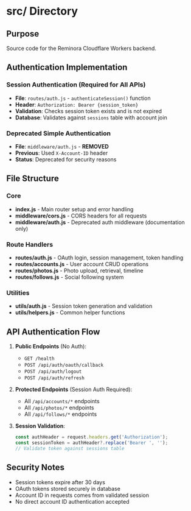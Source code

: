 # src/ Directory

## Purpose
Source code for the Reminora Cloudflare Workers backend.

## Authentication Implementation

### Session Authentication (Required for All APIs)
- **File**: `routes/auth.js` - `authenticateSession()` function
- **Header**: `Authorization: Bearer {session_token}`
- **Validation**: Checks session token exists and is not expired
- **Database**: Validates against `sessions` table with account join

### Deprecated Simple Authentication
- **File**: `middleware/auth.js` - **REMOVED**
- **Previous**: Used `X-Account-ID` header 
- **Status**: Deprecated for security reasons

## File Structure

### Core
- **index.js** - Main router setup and error handling
- **middleware/cors.js** - CORS headers for all requests
- **middleware/auth.js** - Deprecated auth middleware (documentation only)

### Route Handlers
- **routes/auth.js** - OAuth login, session management, token handling
- **routes/accounts.js** - User account CRUD operations
- **routes/photos.js** - Photo upload, retrieval, timeline
- **routes/follows.js** - Social following system

### Utilities
- **utils/auth.js** - Session token generation and validation
- **utils/helpers.js** - Common helper functions

## API Authentication Flow

1. **Public Endpoints** (No Auth):
   - `GET /health`
   - `POST /api/auth/oauth/callback`
   - `POST /api/auth/logout`
   - `POST /api/auth/refresh`

2. **Protected Endpoints** (Session Auth Required):
   - All `/api/accounts/*` endpoints
   - All `/api/photos/*` endpoints  
   - All `/api/follows/*` endpoints

3. **Session Validation**:
   ```javascript
   const authHeader = request.headers.get('Authorization');
   const sessionToken = authHeader?.replace('Bearer ', '');
   // Validate token against sessions table
   ```

## Security Notes
- Session tokens expire after 30 days
- OAuth tokens stored securely in database
- Account ID in requests comes from validated session
- No direct account ID authentication accepted